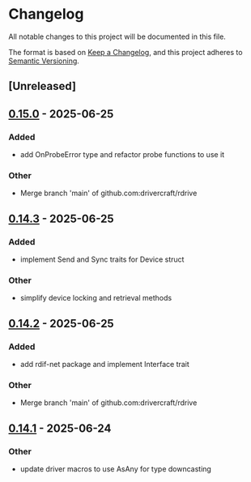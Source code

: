 # Changelog

All notable changes to this project will be documented in this file.

The format is based on [Keep a Changelog](https://keepachangelog.com/en/1.0.0/),
and this project adheres to [Semantic Versioning](https://semver.org/spec/v2.0.0.html).

## [Unreleased]

## [0.15.0](https://github.com/drivercraft/rdrive/compare/rdrive-v0.14.3...rdrive-v0.15.0) - 2025-06-25

### Added

- add OnProbeError type and refactor probe functions to use it

### Other

- Merge branch 'main' of github.com:drivercraft/rdrive

## [0.14.3](https://github.com/drivercraft/rdrive/compare/rdrive-v0.14.2...rdrive-v0.14.3) - 2025-06-25

### Added

- implement Send and Sync traits for Device struct

### Other

- simplify device locking and retrieval methods

## [0.14.2](https://github.com/drivercraft/rdrive/compare/rdrive-v0.14.1...rdrive-v0.14.2) - 2025-06-25

### Added

- add rdif-net package and implement Interface trait

### Other

- Merge branch 'main' of github.com:drivercraft/rdrive

## [0.14.1](https://github.com/drivercraft/rdrive/compare/rdrive-v0.14.0...rdrive-v0.14.1) - 2025-06-24

### Other

- update driver macros to use AsAny for type downcasting
